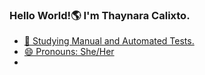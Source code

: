 ### Hello World!🌎 I'm Thaynara Calixto.
<div> 
<a href="https://github.com/thaynaracalixto">

</div>

- 🌱 Studying Manual and Automated Tests.
- 😄 Pronouns: She/Her
- 

